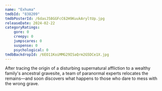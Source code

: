 ```yaml
---
name: "Exhuma"
tmdbId: "838209"
tmdbPosterId: /6dasJ58GGFcC62H9KuukAryltUp.jpg
releaseDate: 2024-02-22
categoryRatings:
    gore: 0
    creepy: 0
    jumpscares: 0
    suspense: 0
    psychological: 0
tmdbBackdropId: /6EO11KoiMMG29ISaQrm2G5DCe1X.jpg
---
```

After tracing the origin of a disturbing supernatural affliction to a wealthy family's ancestral gravesite, a team of paranormal experts relocates the remains—and soon discovers what happens to those who dare to mess with the wrong grave.
